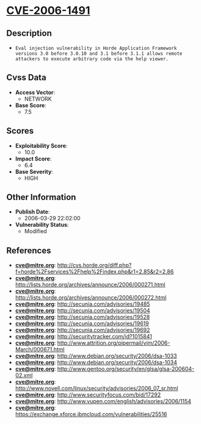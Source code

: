 
# [CVE-2006-1491](http://cvs.horde.org/diff.php?f=horde%2Fservices%2Fhelp%2Findex.php&r1=2.85&r2=2.86)

## Description

- `Eval injection vulnerability in Horde Application Framework versions 3.0 before 3.0.10 and 3.1 before 3.1.1 allows remote attackers to execute arbitrary code via the help viewer.`

## Cvss Data

- **Access Vector**:
  - NETWORK
- **Base Score**:
  - 7.5

## Scores

- **Exploitability Score**:
  - 10.0
- **Impact Score**:
  - 6.4
- **Base Severity**:
  - HIGH

## Other Information

- **Publish Date**:
  - 2006-03-29 22:02:00
- **Vulnerability Status**:
  - Modified

## References

- **cve@mitre.org**: http://cvs.horde.org/diff.php?f=horde%2Fservices%2Fhelp%2Findex.php&r1=2.85&r2=2.86
- **cve@mitre.org**: http://lists.horde.org/archives/announce/2006/000271.html
- **cve@mitre.org**: http://lists.horde.org/archives/announce/2006/000272.html
- **cve@mitre.org**: http://secunia.com/advisories/19485
- **cve@mitre.org**: http://secunia.com/advisories/19504
- **cve@mitre.org**: http://secunia.com/advisories/19528
- **cve@mitre.org**: http://secunia.com/advisories/19619
- **cve@mitre.org**: http://secunia.com/advisories/19692
- **cve@mitre.org**: http://securitytracker.com/id?1015841
- **cve@mitre.org**: http://www.attrition.org/pipermail/vim/2006-March/000671.html
- **cve@mitre.org**: http://www.debian.org/security/2006/dsa-1033
- **cve@mitre.org**: http://www.debian.org/security/2006/dsa-1034
- **cve@mitre.org**: http://www.gentoo.org/security/en/glsa/glsa-200604-02.xml
- **cve@mitre.org**: http://www.novell.com/linux/security/advisories/2006_07_sr.html
- **cve@mitre.org**: http://www.securityfocus.com/bid/17292
- **cve@mitre.org**: http://www.vupen.com/english/advisories/2006/1154
- **cve@mitre.org**: https://exchange.xforce.ibmcloud.com/vulnerabilities/25516
